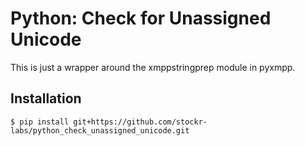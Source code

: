 Python: Check for Unassigned Unicode
====================================

This is just a wrapper around the
xmppstringprep module in pyxmpp.


Installation
------------

    $ pip install git+https://github.com/stockr-labs/python_check_unassigned_unicode.git

